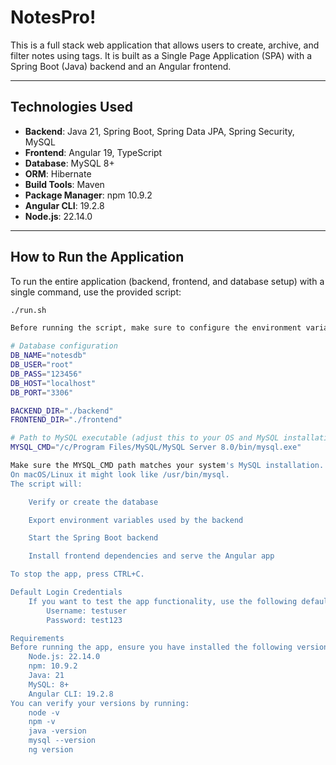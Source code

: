 # NotesPro!

This is a full stack web application that allows users to create, archive, and filter notes using tags. It is built as a Single Page Application (SPA) with a Spring Boot (Java) backend and an Angular frontend.

---

## Technologies Used

- **Backend**: Java 21, Spring Boot, Spring Data JPA, Spring Security, MySQL
- **Frontend**: Angular 19, TypeScript
- **Database**: MySQL 8+
- **ORM**: Hibernate
- **Build Tools**: Maven
- **Package Manager**: npm 10.9.2
- **Angular CLI**: 19.2.8
- **Node.js**: 22.14.0

---

## How to Run the Application

To run the entire application (backend, frontend, and database setup) with a single command, use the provided script:

```bash
./run.sh

Before running the script, make sure to configure the environment variables at the top of the run.sh (or start.sh) file:

# Database configuration
DB_NAME="notesdb"
DB_USER="root"
DB_PASS="123456"
DB_HOST="localhost"
DB_PORT="3306"

BACKEND_DIR="./backend"
FRONTEND_DIR="./frontend"

# Path to MySQL executable (adjust this to your OS and MySQL installation)
MYSQL_CMD="/c/Program Files/MySQL/MySQL Server 8.0/bin/mysql.exe"

Make sure the MYSQL_CMD path matches your system's MySQL installation.
On macOS/Linux it might look like /usr/bin/mysql.
The script will:

    Verify or create the database

    Export environment variables used by the backend

    Start the Spring Boot backend

    Install frontend dependencies and serve the Angular app

To stop the app, press CTRL+C.

Default Login Credentials
    If you want to test the app functionality, use the following default user:
        Username: testuser
        Password: test123

Requirements
Before running the app, ensure you have installed the following versions or compatible ones:
    Node.js: 22.14.0
    npm: 10.9.2
    Java: 21
    MySQL: 8+
    Angular CLI: 19.2.8
You can verify your versions by running:
    node -v
    npm -v
    java -version
    mysql --version
    ng version
